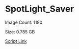 # SpotLight_Saver

Image Count: 1180

Size: 0.785 GB

[Script Link](https://github.com/liuyal/Archive/blob/master/Python/Utilities/Miscellaneous/spotlight_saver.py)


